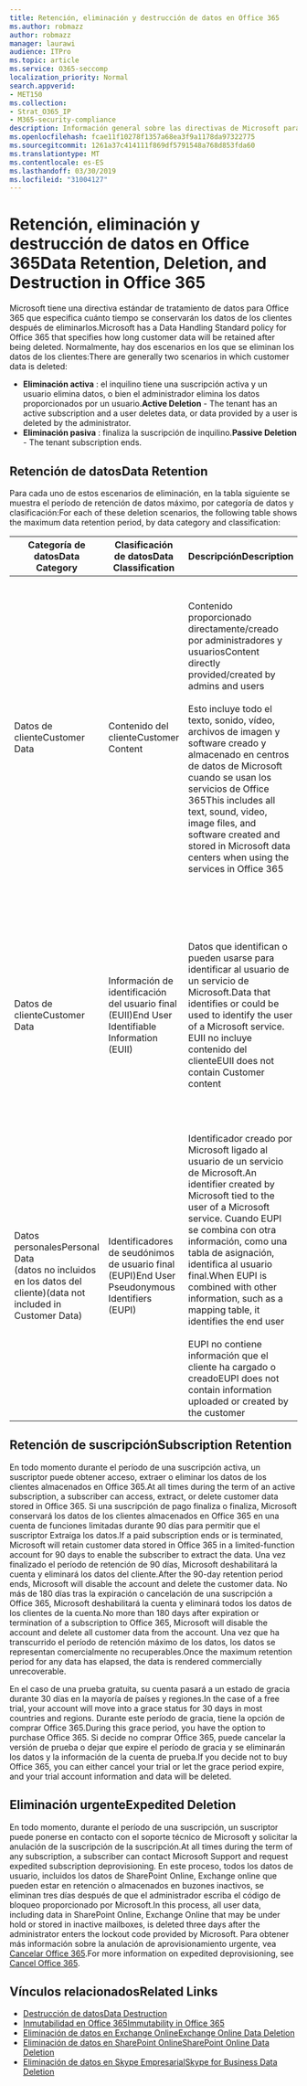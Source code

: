 ```yaml
---
title: Retención, eliminación y destrucción de datos en Office 365
ms.author: robmazz
author: robmazz
manager: laurawi
audience: ITPro
ms.topic: article
ms.service: O365-seccomp
localization_priority: Normal
search.appverid:
- MET150
ms.collection:
- Strat_O365_IP
- M365-security-compliance
description: Información general sobre las directivas de Microsoft para Office 365 relacionadas con la retención, eliminación y destrucción de datos.
ms.openlocfilehash: fcae11f10278f1357a68ea3f9a1178da97322775
ms.sourcegitcommit: 1261a37c414111f869df5791548a768d853fda60
ms.translationtype: MT
ms.contentlocale: es-ES
ms.lasthandoff: 03/30/2019
ms.locfileid: "31004127"
---
```

# <a name="data-retention-deletion-and-destruction-in-office-365"></a><span data-ttu-id="38a09-103">Retención, eliminación y destrucción de datos en Office 365</span><span class="sxs-lookup"><span data-stu-id="38a09-103">Data Retention, Deletion, and Destruction in Office 365</span></span>

<span data-ttu-id="38a09-104">Microsoft tiene una directiva estándar de tratamiento de datos para Office 365 que especifica cuánto tiempo se conservarán los datos de los clientes después de eliminarlos.</span><span class="sxs-lookup"><span data-stu-id="38a09-104">Microsoft has a Data Handling Standard policy for Office 365 that specifies how long customer data will be retained after being deleted.</span></span> <span data-ttu-id="38a09-105">Normalmente, hay dos escenarios en los que se eliminan los datos de los clientes:</span><span class="sxs-lookup"><span data-stu-id="38a09-105">There are generally two scenarios in which customer data is deleted:</span></span>

- <span data-ttu-id="38a09-106">**Eliminación activa** : el inquilino tiene una suscripción activa y un usuario elimina datos, o bien el administrador elimina los datos proporcionados por un usuario.</span><span class="sxs-lookup"><span data-stu-id="38a09-106">**Active Deletion** - The tenant has an active subscription and a user deletes data, or data provided by a user is deleted by the administrator.</span></span>
- <span data-ttu-id="38a09-107">**Eliminación pasiva** : finaliza la suscripción de inquilino.</span><span class="sxs-lookup"><span data-stu-id="38a09-107">**Passive Deletion** - The tenant subscription ends.</span></span>

## <a name="data-retention"></a><span data-ttu-id="38a09-108">Retención de datos</span><span class="sxs-lookup"><span data-stu-id="38a09-108">Data Retention</span></span>

<span data-ttu-id="38a09-109">Para cada uno de estos escenarios de eliminación, en la tabla siguiente se muestra el período de retención de datos máximo, por categoría de datos y clasificación:</span><span class="sxs-lookup"><span data-stu-id="38a09-109">For each of these deletion scenarios, the following table shows the maximum data retention period, by data category and classification:</span></span>

| <span data-ttu-id="38a09-110">Categoría de datos</span><span class="sxs-lookup"><span data-stu-id="38a09-110">Data Category</span></span> | <span data-ttu-id="38a09-111">Clasificación de datos</span><span class="sxs-lookup"><span data-stu-id="38a09-111">Data Classification</span></span> | <span data-ttu-id="38a09-112">Descripción</span><span class="sxs-lookup"><span data-stu-id="38a09-112">Description</span></span> | <span data-ttu-id="38a09-113">Ejemplos</span><span class="sxs-lookup"><span data-stu-id="38a09-113">Examples</span></span> | <span data-ttu-id="38a09-114">Período de retención</span><span class="sxs-lookup"><span data-stu-id="38a09-114">Retention Period</span></span> |
|-----------------|-----------------|-----------------|----------------------------------|-------------------------------|
| <span data-ttu-id="38a09-115">Datos de cliente</span><span class="sxs-lookup"><span data-stu-id="38a09-115">Customer Data</span></span> | <span data-ttu-id="38a09-116">Contenido del cliente</span><span class="sxs-lookup"><span data-stu-id="38a09-116">Customer Content</span></span>| <span data-ttu-id="38a09-117">Contenido proporcionado directamente/creado por administradores y usuarios</span><span class="sxs-lookup"><span data-stu-id="38a09-117">Content directly provided/created by admins and users</span></span> <br><br> <span data-ttu-id="38a09-118">Esto incluye todo el texto, sonido, vídeo, archivos de imagen y software creado y almacenado en centros de datos de Microsoft cuando se usan los servicios de Office 365</span><span class="sxs-lookup"><span data-stu-id="38a09-118">This includes all text, sound, video, image files, and software created and stored in Microsoft data centers when using the services in Office 365</span></span> | <span data-ttu-id="38a09-119">Algunos ejemplos de las aplicaciones de Office 365 más usadas que permiten a los usuarios crear datos son Word, Excel, PowerPoint, Outlook y OneNote</span><span class="sxs-lookup"><span data-stu-id="38a09-119">Examples of the most commonly used Office 365 applications which allow users to author data include Word, Excel, PowerPoint, Outlook and OneNote</span></span> <br><br> <span data-ttu-id="38a09-120">El contenido del cliente también incluye secretos de propiedad del cliente o proporcionados (contraseñas, certificados, claves de cifrado, claves de almacenamiento)</span><span class="sxs-lookup"><span data-stu-id="38a09-120">Customer content also includes customer-owned/provided secrets (passwords, certificates, encryption keys, storage keys)</span></span> | <span data-ttu-id="38a09-121">**Escenario de eliminación activa:** como máximo 30 días</span><span class="sxs-lookup"><span data-stu-id="38a09-121">**Active Deletion Scenario:** at most 30 days</span></span> <br><br> <span data-ttu-id="38a09-122">**Escenario de eliminación pasiva:** como máximo 180 días</span><span class="sxs-lookup"><span data-stu-id="38a09-122">**Passive Deletion Scenario:** at most 180 days</span></span> |
| <span data-ttu-id="38a09-123">Datos de cliente</span><span class="sxs-lookup"><span data-stu-id="38a09-123">Customer Data</span></span> | <span data-ttu-id="38a09-124">Información de identificación del usuario final (EUII)</span><span class="sxs-lookup"><span data-stu-id="38a09-124">End User Identifiable Information (EUII)</span></span> | <span data-ttu-id="38a09-125">Datos que identifican o pueden usarse para identificar al usuario de un servicio de Microsoft.</span><span class="sxs-lookup"><span data-stu-id="38a09-125">Data that identifies or could be used to identify the user of a Microsoft service.</span></span> <span data-ttu-id="38a09-126">EUII no incluye contenido del cliente</span><span class="sxs-lookup"><span data-stu-id="38a09-126">EUII does not contain Customer content</span></span> | <span data-ttu-id="38a09-127">Nombre de usuario o nombre para mostrar (Dominio\nombre de usuario)</span><span class="sxs-lookup"><span data-stu-id="38a09-127">User name or display name (DOMAIN\UserName)</span></span> <br><br> <span data-ttu-id="38a09-128">Nombre principal de usuario (nombre @ dominio)</span><span class="sxs-lookup"><span data-stu-id="38a09-128">User principal name (name@domain)</span></span> <br><br>  <span data-ttu-id="38a09-129">Direcciones IP específicas del usuario</span><span class="sxs-lookup"><span data-stu-id="38a09-129">User-specific IP addresses</span></span> | <span data-ttu-id="38a09-130">**Escenario de eliminación activa:** como máximo de 180 días (solo una acción de administrador de inquilinos)</span><span class="sxs-lookup"><span data-stu-id="38a09-130">**Active Deletion Scenario:** at most 180 days (only a tenant administrator action)</span></span> <br><br> <span data-ttu-id="38a09-131">**Escenario de eliminación pasiva:** como máximo 180 días</span><span class="sxs-lookup"><span data-stu-id="38a09-131">**Passive Deletion Scenario:** at most 180 days</span></span> |
| <span data-ttu-id="38a09-132">Datos personales</span><span class="sxs-lookup"><span data-stu-id="38a09-132">Personal Data</span></span> <br> <span data-ttu-id="38a09-133">(datos no incluidos en los datos del cliente)</span><span class="sxs-lookup"><span data-stu-id="38a09-133">(data not included in Customer Data)</span></span> | <span data-ttu-id="38a09-134">Identificadores de seudónimos de usuario final (EUPI)</span><span class="sxs-lookup"><span data-stu-id="38a09-134">End User Pseudonymous Identifiers (EUPI)</span></span> | <span data-ttu-id="38a09-135">Identificador creado por Microsoft ligado al usuario de un servicio de Microsoft.</span><span class="sxs-lookup"><span data-stu-id="38a09-135">An identifier created by Microsoft tied to the user of a Microsoft service.</span></span> <span data-ttu-id="38a09-136">Cuando EUPI se combina con otra información, como una tabla de asignación, identifica al usuario final.</span><span class="sxs-lookup"><span data-stu-id="38a09-136">When EUPI is combined with other information, such as a mapping table, it identifies the end user</span></span> <br><br> <span data-ttu-id="38a09-137">EUPI no contiene información que el cliente ha cargado o creado</span><span class="sxs-lookup"><span data-stu-id="38a09-137">EUPI does not contain information uploaded or created by the customer</span></span> | <span data-ttu-id="38a09-138">GUID de usuario, PUIDs o SID</span><span class="sxs-lookup"><span data-stu-id="38a09-138">User GUIDs, PUIDs, or SIDs</span></span> <br><br> <span data-ttu-id="38a09-139">Identificadores de sesión</span><span class="sxs-lookup"><span data-stu-id="38a09-139">Session IDs</span></span> | <span data-ttu-id="38a09-140">**Escenario de eliminación activa:** como máximo 30 días</span><span class="sxs-lookup"><span data-stu-id="38a09-140">**Active Deletion Scenario:** at most 30 days</span></span> <br><br> <span data-ttu-id="38a09-141">**Escenario de eliminación pasiva:** como máximo 180 días</span><span class="sxs-lookup"><span data-stu-id="38a09-141">**Passive Deletion Scenario:** at most 180 days</span></span> |

## <a name="subscription-retention"></a><span data-ttu-id="38a09-142">Retención de suscripción</span><span class="sxs-lookup"><span data-stu-id="38a09-142">Subscription Retention</span></span>

<span data-ttu-id="38a09-143">En todo momento durante el período de una suscripción activa, un suscriptor puede obtener acceso, extraer o eliminar los datos de los clientes almacenados en Office 365.</span><span class="sxs-lookup"><span data-stu-id="38a09-143">At all times during the term of an active subscription, a subscriber can access, extract, or delete customer data stored in Office 365.</span></span> <span data-ttu-id="38a09-144">Si una suscripción de pago finaliza o finaliza, Microsoft conservará los datos de los clientes almacenados en Office 365 en una cuenta de funciones limitadas durante 90 días para permitir que el suscriptor Extraiga los datos.</span><span class="sxs-lookup"><span data-stu-id="38a09-144">If a paid subscription ends or is terminated, Microsoft will retain customer data stored in Office 365 in a limited-function account for 90 days to enable the subscriber to extract the data.</span></span> <span data-ttu-id="38a09-145">Una vez finalizado el período de retención de 90 días, Microsoft deshabilitará la cuenta y eliminará los datos del cliente.</span><span class="sxs-lookup"><span data-stu-id="38a09-145">After the 90-day retention period ends, Microsoft will disable the account and delete the customer data.</span></span> <span data-ttu-id="38a09-146">No más de 180 días tras la expiración o cancelación de una suscripción a Office 365, Microsoft deshabilitará la cuenta y eliminará todos los datos de los clientes de la cuenta.</span><span class="sxs-lookup"><span data-stu-id="38a09-146">No more than 180 days after expiration or termination of a subscription to Office 365, Microsoft will disable the account and delete all customer data from the account.</span></span> <span data-ttu-id="38a09-147">Una vez que ha transcurrido el período de retención máximo de los datos, los datos se representan comercialmente no recuperables.</span><span class="sxs-lookup"><span data-stu-id="38a09-147">Once the maximum retention period for any data has elapsed, the data is rendered commercially unrecoverable.</span></span>

<span data-ttu-id="38a09-148">En el caso de una prueba gratuita, su cuenta pasará a un estado de gracia durante 30 días en la mayoría de países y regiones.</span><span class="sxs-lookup"><span data-stu-id="38a09-148">In the case of a free trial, your account will move into a grace status for 30 days in most countries and regions.</span></span> <span data-ttu-id="38a09-149">Durante este período de gracia, tiene la opción de comprar Office 365.</span><span class="sxs-lookup"><span data-stu-id="38a09-149">During this grace period, you have the option to purchase Office 365.</span></span> <span data-ttu-id="38a09-150">Si decide no comprar Office 365, puede cancelar la versión de prueba o dejar que expire el período de gracia y se eliminarán los datos y la información de la cuenta de prueba.</span><span class="sxs-lookup"><span data-stu-id="38a09-150">If you decide not to buy Office 365, you can either cancel your trial or let the grace period expire, and your trial account information and data will be deleted.</span></span>

## <a name="expedited-deletion"></a><span data-ttu-id="38a09-151">Eliminación urgente</span><span class="sxs-lookup"><span data-stu-id="38a09-151">Expedited Deletion</span></span>
<span data-ttu-id="38a09-152">En todo momento, durante el período de una suscripción, un suscriptor puede ponerse en contacto con el soporte técnico de Microsoft y solicitar la anulación de la suscripción de la suscripción.</span><span class="sxs-lookup"><span data-stu-id="38a09-152">At all times during the term of any subscription, a subscriber can contact Microsoft Support and request expedited subscription deprovisioning.</span></span> <span data-ttu-id="38a09-153">En este proceso, todos los datos de usuario, incluidos los datos de SharePoint Online, Exchange online que pueden estar en retención o almacenados en buzones inactivos, se eliminan tres días después de que el administrador escriba el código de bloqueo proporcionado por Microsoft.</span><span class="sxs-lookup"><span data-stu-id="38a09-153">In this process, all user data, including data in SharePoint Online, Exchange Online that may be under hold or stored in inactive mailboxes, is deleted three days after the administrator enters the lockout code provided by Microsoft.</span></span> <span data-ttu-id="38a09-154">Para obtener más información sobre la anulación de aprovisionamiento urgente, vea [Cancelar Office 365](https://support.office.com/article/Cancel-Office-365-for-business-b1bc0bef-4608-4601-813a-cdd9f746709a).</span><span class="sxs-lookup"><span data-stu-id="38a09-154">For more information on expedited deprovisioning, see [Cancel Office 365](https://support.office.com/article/Cancel-Office-365-for-business-b1bc0bef-4608-4601-813a-cdd9f746709a).</span></span>

## <a name="related-links"></a><span data-ttu-id="38a09-155">Vínculos relacionados</span><span class="sxs-lookup"><span data-stu-id="38a09-155">Related Links</span></span>
- [<span data-ttu-id="38a09-156">Destrucción de datos</span><span class="sxs-lookup"><span data-stu-id="38a09-156">Data Destruction</span></span>](office-365-data-destruction.md)
- [<span data-ttu-id="38a09-157">Inmutabilidad en Office 365</span><span class="sxs-lookup"><span data-stu-id="38a09-157">Immutability in Office 365</span></span>](office-365-data-immutability.md)
- [<span data-ttu-id="38a09-158">Eliminación de datos en Exchange Online</span><span class="sxs-lookup"><span data-stu-id="38a09-158">Exchange Online Data Deletion</span></span>](office-365-exchange-online-data-deletion.md)
- [<span data-ttu-id="38a09-159">Eliminación de datos en SharePoint Online</span><span class="sxs-lookup"><span data-stu-id="38a09-159">SharePoint Online Data Deletion</span></span>](office-365-sharepoint-online-data-deletion.md)
- [<span data-ttu-id="38a09-160">Eliminación de datos en Skype Empresarial</span><span class="sxs-lookup"><span data-stu-id="38a09-160">Skype for Business Data Deletion</span></span>](office-365-skype-data-deletion.md)